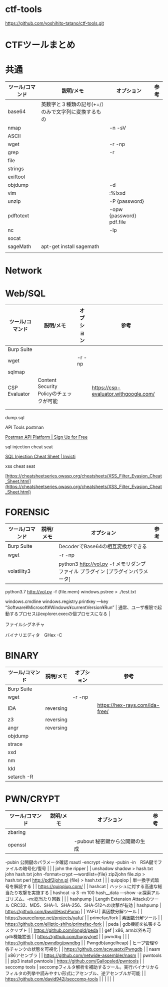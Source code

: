 # ctf-tools
https://github.com/yoshihito-tatano/ctf-tools.git

# CTFツールまとめ

# 共通

| ツール/コマンド | 説明/メモ | オプション | 参考 |
| --- | --- | --- | --- |
| base64 | 英数字と３種類の記号(+=/）のみで文字列に変換するもの |  |  |
| nmap |  | -n -sV |  |
| ASCII |  |  |  |
| wget |  | -r -np |  |
| grep |  | -r  |  |
| file |  |  |  |
| strings |  |  |  |
| exiftool |  |  |  |
| objdump |  | -d |  |
| vim |  | :%!xxd |  |
| unzip |  | -P {password} |  |
| pdftotext |  | -opw {password} pdf.file |  |
| nc |  | -lp |  |
| socat |  |  |  |
| sageMath | apt-get install sagemath |  |  |
|  |  |  |  |

# Network

# Web/SQL

| ツール/コマンド | 説明/メモ | オプション | 参考 |
| --- | --- | --- | --- |
| Burp Suite |  |  |  |
| wget |  | -r -np |  |
| sqlmap |  |  |  |
| CSP Evaluator | Content Security Policyのチェックが可能 |  | https://csp-evaluator.withgoogle.com/ |
|  |  |  |  |
|  |  |  |  |

dump.sql

API Tools
postman

[Postman API Platform | Sign Up for Free](https://www.postman.com/)

sql injection cheat seat

[SQL Injection Cheat Sheet | Invicti](https://www.invicti.com/blog/web-security/sql-injection-cheat-sheet/)

xss cheat seat

[https://cheatsheetseries.owasp.org/cheatsheets/XSS_Filter_Evasion_Cheat_Sheet.html](https://cheatsheetseries.owasp.org/cheatsheets/XSS_Filter_Evasion_Cheat_Sheet.html)

# FORENSIC

| ツール/コマンド | 説明/メモ | オプション | 参考 |
| --- | --- | --- | --- |
| Burp Suite |  | DecoderでBase64の相互変換ができる |  |
| wget |  | -r -np |  |
| volatility3 |  | python3 http://vol.py -f メモリダンプファイル プラグイン [プラグインパラメータ]
python3.7 http://vol.py -f {file.mem} windows.pstree > ./test.txt

windows.cmdline
windows.registry.printkey —key “Software¥Microsoft¥Windows¥currentVersion¥Run” | 通常、ユーザ権限で起動するプロセスはexplorer.execの個プロセスになる |

ファイルシグネチャ

バイナリエディタ　GHex -C

# BINARY

| ツール/コマンド | 説明/メモ | オプション | 参考 |
| --- | --- | --- | --- |
| Burp Suite |  |  |  |
| wget |  | -r -np |  |
| IDA | reversing |  | https://hex-rays.com/ida-free/ |
| z3 | reversing |  |  |
| angr | reversing |  |  |
| objdump |  |  |  |
| strace |  |  |  |
| xxd |  |  |  |
| nm |  |  |  |
| ldd |  |  |  |
| setarch -R |  |  |  |

# PWN/CRYPT

| ツール/コマンド | 説明/メモ | オプション | 参考 |
| --- | --- | --- | --- |
| zbaring |  |  |  |
| openssl  |  | -pubout 秘密鍵から公開鍵の生成
-pubin 公開鍵のパラメータ確認
rsautl -encrypt -inkey -pubin -in　RSA鍵でファイルの暗号化/復号 |  |
| john the ripper |  | unshadow shadow > hash.txt
john hash.txt
john -format=crypt —wordlist={file}
zip2john file.zip > hash.txt
perl http://pdf2john.pl {file} > hash.txt |  |
| quipqiop | 単一換字式暗号を解読する |  | https://quipqiup.com/ |
| hashcat | ハッシュに対する高速な総当たり攻撃を実施する | hashcat -a  3 -m 100 hash__data —show
-a:探索アルゴリズム、-m:総当たり回数 |  |
| hashpump | Length Extension Attackのツール
CRC32、MD5、SHA-1、SHA-256、SHA-512への攻撃が有効 | hashpump | https://github.com/bwall/HashPump |
| YAFU | 素因数分解ツール |  | https://sourceforge.net/projects/yafu/ |
| primefac/fork | 素因数分解ツール |  | https://github.com/elliptic-shiho/primefac-fork |
| peda | gdb機能を拡張するスクリプト |  | https://github.com/longld/peda |
| gef | x86, arm以外も可　gdb機能拡張 |  | https://github.com/hugsy/gef |
| pwndbg |  |  | https://github.com/pwndbg/pwndbg |
| Pwngdb(angelheap) | ヒープ管理や各チャンクの状態を可視化 |  | https://github.com/scwuaptx/Pwngdb |
| nasm | x86アセンブラ |  | https://github.com/netwide-assembler/nasm |
| pwntools |  | pip3 install pwntools | https://github.com/Gallopsled/pwntools |
| seccomp tools | seccompフィルタ解析を補助するツール。実行バイナリからフィルタの列挙や読みやすい形式にアセンブル、逆アセンブルが可能 |  | https://github.com/david942j/seccomp-tools |
|  |  |  |  |
